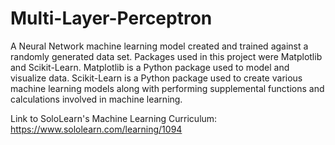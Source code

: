 # Multi-Layer-Perceptron
A Neural Network machine learning model created and trained against a randomly generated data set.
Packages used in this project were Matplotlib and Scikit-Learn.
Matplotlib is a Python package used to model and visualize data.
Scikit-Learn is a Python package used to create various machine learning models along with performing supplemental functions and calculations involved in machine learning.

Link to SoloLearn's Machine Learning Curriculum: https://www.sololearn.com/learning/1094
